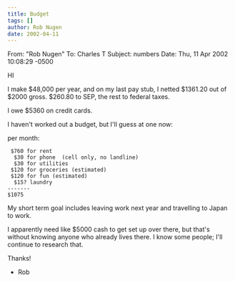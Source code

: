 ```yaml
---
title: Budget
tags: []
author: Rob Nugen
date: 2002-04-11
---
```


From: "Rob Nugen" 
To: Charles T
Subject: numbers
Date: Thu, 11 Apr 2002 10:08:29 -0500

HI

I make $48,000 per year, and on my last pay stub, I
netted $1361.20 out of
$2000 gross.   $260.80 to SEP, the rest to federal
taxes.

I owe $5360 on credit cards.


I haven't worked out a budget, but I'll guess at one
now:

per month:

     $760 for rent
      $30 for phone  (cell only, no landline)
      $30 for utilities
     $120 for groceries (estimated)
     $120 for fun (estimated)
      $15? laundry
    -------
    $1075


My short term goal includes leaving work next year
and travelling to Japan
to work.

I apparently need like $5000 cash to get set up over
there, but that's
without knowing anyone who already lives there.  I
know some people; I'll
continue to research that.


Thanks!

- Rob
